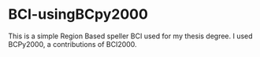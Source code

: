 # BCI-usingBCpy2000
This is a simple Region Based speller BCI used for my thesis degree. I used BCPy2000, a contributions of BCI2000.
